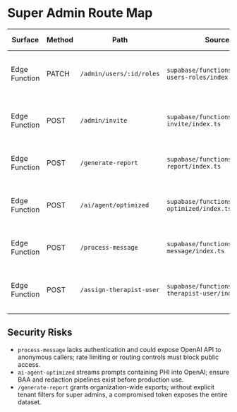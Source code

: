 # Super Admin Route Map

| Surface | Method | Path | Source | Auth Guard | Primary Data Touchpoints |
| --- | --- | --- | --- | --- | --- |
| Edge Function | PATCH | `/admin/users/:id/roles` | `supabase/functions/admin-users-roles/index.ts` | `RouteOptions.superAdmin` blocks non-super-admin access. | Updates `profiles` row, logs to `admin_actions`, touches Supabase auth admin API. |
| Edge Function | POST | `/admin/invite` | `supabase/functions/admin-invite/index.ts` | Super admins can target arbitrary organizations; zod validation enforced. | Inserts hashed tokens in `admin_invite_tokens`, calls external email service. |
| Edge Function | POST | `/generate-report` | `supabase/functions/generate-report/index.ts` | Allows super admins to bypass org filters; ensures therapist scope via helper functions. | Aggregates multi-tenant session/billing data via Supabase admin client. |
| Edge Function | POST | `/ai/agent/optimized` | `supabase/functions/ai-agent-optimized/index.ts` | Requires authenticated caller via `getUserOrThrow`; assumed super admin for automation controls. | Calls OpenAI GPT-4o, reads/writes conversation caches via Supabase. |
| Edge Function | POST | `/process-message` | `supabase/functions/process-message/index.ts` | No auth guard—designed as fallback, should be restricted by routing. | Invokes OpenAI `gpt-3.5-turbo` to craft assistant responses; no DB touches. |
| Edge Function | POST | `/assign-therapist-user` | `supabase/functions/assign-therapist-user/index.ts` | Admin route but super admin can cross organizations; ensures org alignment via metadata. | Reads Supabase auth admin user metadata, upserts `clients` rows, logs `admin_actions`. |

## Security Risks
- `process-message` lacks authentication and could expose OpenAI API to anonymous callers; rate limiting or routing controls must block public access.
- `ai-agent-optimized` streams prompts containing PHI into OpenAI; ensure BAA and redaction pipelines exist before production use.
- `/generate-report` grants organization-wide exports; without explicit tenant filters for super admins, a compromised token exposes the entire dataset. 
